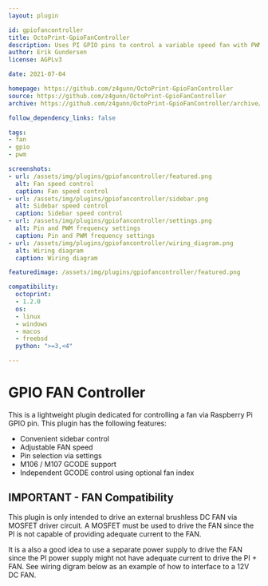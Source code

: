 ```yaml
---
layout: plugin

id: gpiofancontroller
title: OctoPrint-GpioFanController
description: Uses PI GPIO pins to control a variable speed fan with PWM
author: Erik Gundersen
license: AGPLv3

date: 2021-07-04

homepage: https://github.com/z4gunn/OctoPrint-GpioFanController
source: https://github.com/z4gunn/OctoPrint-GpioFanController
archive: https://github.com/z4gunn/OctoPrint-GpioFanController/archive/master.zip

follow_dependency_links: false

tags:
- fan
- gpio
- pwm

screenshots:
- url: /assets/img/plugins/gpiofancontroller/featured.png
  alt: Fan speed control
  caption: Fan speed control
- url: /assets/img/plugins/gpiofancontroller/sidebar.png
  alt: Sidebar speed control
  caption: Sidebar speed control
- url: /assets/img/plugins/gpiofancontroller/settings.png
  alt: Pin and PWM frequency settings
  caption: Pin and PWM frequency settings
- url: /assets/img/plugins/gpiofancontroller/wiring_diagram.png
  alt: Wiring diagram
  caption: Wiring diagram

featuredimage: /assets/img/plugins/gpiofancontroller/featured.png

compatibility:
  octoprint:
  - 1.2.0
  os:
  - linux
  - windows
  - macos
  - freebsd
  python: ">=3,<4"

---
```


GPIO FAN Controller
=========================
This is a lightweight plugin dedicated for controlling a fan via Raspberry Pi GPIO pin.  This plugin has the following features:

* Convenient sidebar control
* Adjustable FAN speed
* Pin selection via settings
* M106 / M107 GCODE support
* Independent GCODE control using optional fan index

## IMPORTANT - FAN Compatibility

This plugin is only intended to drive an external brushless DC FAN via MOSFET driver circuit.  A MOSFET must be used to drive the FAN since the PI is not capable of providing adequate current to the FAN.  

It is a also a good idea to use a separate power supply to drive the FAN since the PI power supply might not have adequate current to drive the PI + FAN.  See wiring digram below as an example of how to interface to a 12V DC FAN.